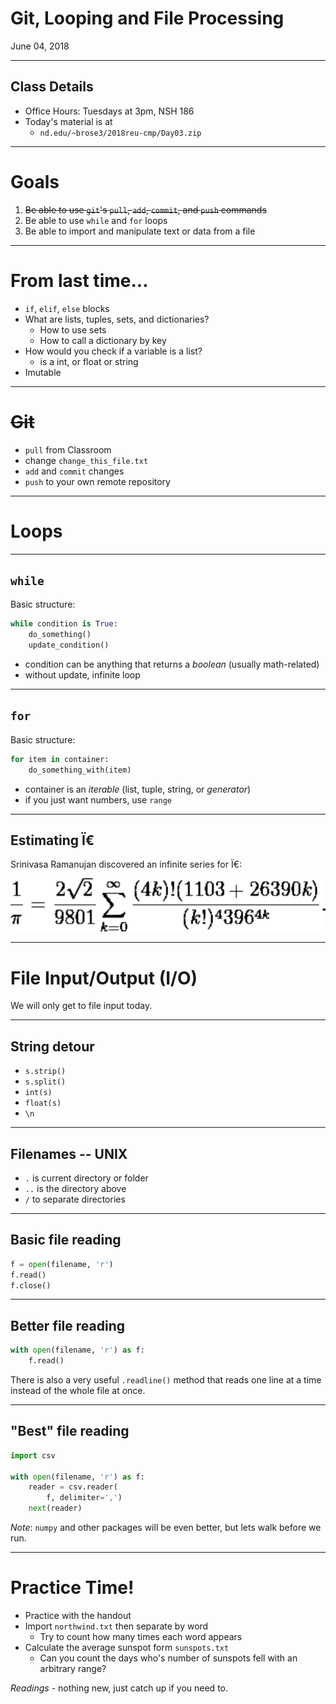 # Git, Looping and File Processing

June 04, 2018

---

## Class Details

* Office Hours: Tuesdays at 3pm, NSH 186
* Today's material is at 
    - `nd.edu/~brose3/2018reu-cmp/Day03.zip`

---

# Goals

1. ~~Be able to use `git`'s `pull`, `add`, `commit`, and `push` commands~~
2. Be able to use `while` and `for` loops
3. Be able to import and manipulate text or data from a file

---

# From last time...

* `if`, `elif`, `else` blocks
* What are lists, tuples, sets, and dictionaries?
    * How to use sets
    * How to call a dictionary by key
* How would you check if a variable is a list?
    - is a int, or float or string
* Imutable

---

# ~~Git~~

* `pull` from Classroom
* change `change_this_file.txt`
* `add` and `commit` changes
* `push` to your own remote repository

---

# Loops

---

## `while`

Basic structure:

```python
while condition is True:
    do_something()
    update_condition()
```

- condition can be anything that returns a *boolean* (usually math-related)
- without update, infinite loop

---

## `for`

Basic structure:

```python
for item in container:
    do_something_with(item)
```

- container is an *iterable* (list, tuple, string, or *generator*)
- if you just want numbers, use `range`

---

## Estimating Ï€

Srinivasa Ramanujan discovered an infinite series for Ï€:

<!-- ![](./Images/pi.png) -->
![](pi.png)

---

# File Input/Output (I/O)

We will only get to file input today.

---

## String detour

* `s.strip()`
* `s.split()`
* `int(s)`
* `float(s)`
* `\n`

---

## Filenames -- UNIX

* `.` is current directory or folder
* `..` is the directory above
* `/` to separate directories

---

## Basic file reading

```python
f = open(filename, 'r')
f.read()
f.close()
```

---

## Better file reading

```python
with open(filename, 'r') as f:
    f.read()
```

There is also a very useful `.readline()` method that reads one line at a time instead of the whole file at once.

---

## "Best" file reading

```python
import csv

with open(filename, 'r') as f:
    reader = csv.reader(
        f, delimiter=',')
    next(reader)
```

*Note*: `numpy` and other packages will be even better, but lets walk before we run. 

---

# Practice Time!

- Practice with the handout
- Import `northwind.txt` then separate by word
    + Try to count how many times each word appears
- Calculate the average sunspot form `sunspots.txt` 
    + Can you count the days who's number of sunspots fell with an arbitrary range?

*Readings* - nothing new, just catch up if you need to.